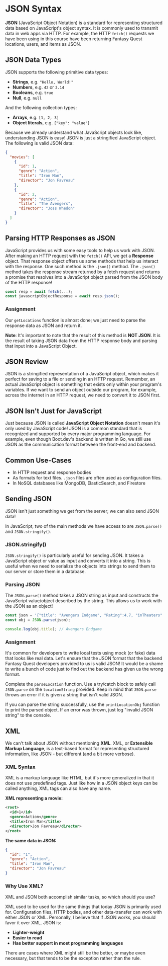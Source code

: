 # JSON Syntax

**JSON** (JavaScript Object Notation) is a standard for representing structured data based on JavaScript's object syntax. It is commonly used to transmit data in web apps via HTTP. For example, the HTTP `fetch()` requests we have been using in this course have been returning Fantasy Quest locations, users, and items as JSON.

## JSON Data Types

JSON supports the following primitive data types:

- **Strings**, e.g. `"Hello, World!"`
- **Numbers**, e.g. `42` or `3.14`
- **Booleans**, e.g. `true`
- **Null**, e.g. `null`

And the following collection types:

- **Arrays**, e.g. `[1, 2, 3]`
- **Object literals**, e.g. `{"key": "value"}`

Because we already understand what JavaScript objects look like, understanding JSON is easy! JSON is just a stringified JavaScript object. The following is valid JSON data:

```json
{
  "movies": [
    {
      "id": 1,
      "genre": "Action",
      "title": "Iron Man",
      "director": "Jon Favreau"
    },
    {
      "id": 2,
      "genre": "Action",
      "title": "The Avengers",
      "director": "Joss Whedon"
    }
  ]
}
```

## Parsing HTTP Responses as JSON

JavaScript provides us with some easy tools to help us work with JSON. After making an HTTP request with the `fetch()` API, we get a **Response** object. That response object offers us some methods that help us interact with the response. One such method is the `.json()` method. The `.json()` method takes the response stream returned by a fetch request and returns a promise that resolves into a JavaScript object parsed from the JSON body of the HTTP response!

```javascript
const resp = await fetch(...);
const javascriptObjectResponse = await resp.json();
```

### Assignment

Our `getLocations` function is almost done; we just need to parse the response data as JSON and return it.

**Note**: It's important to note that the result of this method is **NOT JSON**. It is the result of taking JSON data from the HTTP response body and parsing that input into a JavaScript Object.

## JSON Review

JSON is a stringified representation of a JavaScript object, which makes it perfect for saving to a file or sending in an HTTP request. Remember, an actual JavaScript object is something that exists only within your program's variables. If we want to send an object outside our program, for example, across the internet in an HTTP request, we need to convert it to JSON first.

## JSON Isn't Just for JavaScript

Just because JSON is called **JavaScript Object Notation** doesn't mean it's only used by JavaScript code! JSON is a common standard that is recognized and supported by every major programming language. For example, even though Boot.dev's backend is written in Go, we still use JSON as the communication format between the front-end and backend.

## Common Use-Cases

- In HTTP request and response bodies
- As formats for text files. `.json` files are often used as configuration files.
- In NoSQL databases like MongoDB, ElasticSearch, and Firestore

## Sending JSON

JSON isn't just something we get from the server; we can also send JSON data!

In JavaScript, two of the main methods we have access to are `JSON.parse()` and `JSON.stringify()`.

### JSON.stringify()

`JSON.stringify()` is particularly useful for sending JSON. It takes a JavaScript object or value as input and converts it into a string. This is useful when we need to serialize the objects into strings to send them to our server or store them in a database.

### Parsing JSON

The `JSON.parse()` method takes a JSON string as input and constructs the JavaScript value/object described by the string. This allows us to work with the JSON as an object!

```javascript
const json = '{"title": "Avengers Endgame", "Rating":4.7, "inTheaters":false}';
const obj = JSON.parse(json);

console.log(obj.title); // Avengers Endgame
```

### Assignment

It's common for developers to write local tests using mock (or fake) data that looks like real data. Let's ensure that the JSON format that the backend Fantasy Quest developers provided to us is valid JSON! It would be a shame to write a bunch of code just to find out the backend has given us the wrong format.

Complete the `parseLocation` function. Use a try/catch block to safely call `JSON.parse` on the `locationString` provided. Keep in mind that `JSON.parse` throws an error if it is given a string that isn't valid JSON.

If you can parse the string successfully, use the `printLocationObj` function to print the parsed object. If an error was thrown, just log "invalid JSON string" to the console.

## XML

We can't talk about JSON without mentioning **XML**. XML, or **Extensible Markup Language**, is a text-based format for representing structured information, like JSON - but different (and a bit more verbose).

### XML Syntax

XML is a markup language like HTML, but it's more generalized in that it does not use predefined tags. Just like how in a JSON object keys can be called anything, XML tags can also have any name.

**XML representing a movie:**

```xml
<root>
  <id>1</id>
  <genre>Action</genre>
  <title>Iron Man</title>
  <director>Jon Favreau</director>
</root>
```

**The same data in JSON:**

```json
{
  "id": "1",
  "genre": "Action",
  "title": "Iron Man",
  "director": "Jon Favreau"
}
```

### Why Use XML?

XML and JSON both accomplish similar tasks, so which should you use?

XML used to be used for the same things that today JSON is primarily used for. Configuration files, HTTP bodies, and other data-transfer can work with either JSON or XML. Personally, I believe that if JSON works, you should favor it over XML. JSON is:

- **Lighter-weight**
- **Easier to read**
- **Has better support in most programming languages**

There are cases where XML might still be the better, or maybe even necessary, but that tends to be the exception rather than the rule.